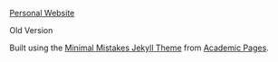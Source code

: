 [Personal Website](sidnarsipur.github.io)

Old Version

Built using the [Minimal Mistakes Jekyll Theme](https://mmistakes.github.io/minimal-mistakes/) from [Academic Pages](https://github.com/academicpages/academicpages.github.io).
